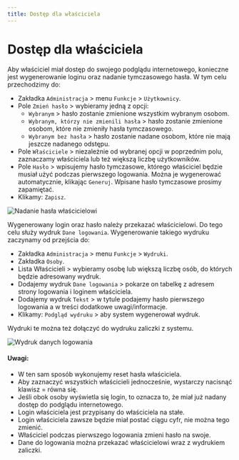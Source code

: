 ```yaml
---
title: Dostęp dla właściciela
---
```


# Dostęp dla właściciela

Aby właściciel miał dostęp do swojego podglądu internetowego, konieczne jest wygenerowanie loginu oraz nadanie tymczasowego hasła. W tym celu przechodzimy do: 

- Zakładka `Administracja` > menu `Funkcje` > `Użytkownicy`.
- Pole `Zmień hasło` > wybieramy jedną z opcji:
  - `Wybranym` > hasło zostanie zmienione wszystkim wybranym osobom.
  - `Wybranym, którzy nie zmienili hasła` > hasło zostanie zmienione osobom, które nie zmieniły hasła tymczasowego.
  - `Wybranym bez hasła` > hasło zostanie nadane osobom, które nie mają jeszcze nadanego odstępu.
- Pole `Właściciele` > niezależnie od wybranej opcji w poprzednim polu, zaznaczamy właściciela lub też większą liczbę użytkowników.
- Pole `Hasło` > wpisujemy hasło tymczasowe, którego właściciel będzie musiał użyć podczas pierwszego logowania. Można je wygenerować automatycznie, klikając `Generuj`. Wpisane hasło tymczasowe prosimy zapamiętać.
- Klikamy: `Zapisz`.

![Nadanie hasła właścicielowi](nadanie-hasla-wlasc.gif)

Wygenerowany login oraz hasło należy przekazać właścicielowi. Do tego celu służy wydruk `Dane logowania`. Wygenerowanie takiego wydruku zaczynamy od przejścia do: 

- Zakładka `Administracja` > menu `Funkcje` > `Wydruki`.
- Zakładka `Osoby`.
- Lista Właścicieli > wybieramy osobę lub większą liczbę osób, do których będzie adresowany wydruk.
- Dodajemy wydruk `Dane logowania` > pokarze on tabelkę z adresem strony logowania i loginem właściciela.
- Dodajemy wydruk `Tekst` > w tytule podajemy hasło pierwszego logowania a w treści dodatkowe uwagi/informacje.
- Klikamy: `Podgląd wydruku` > aby system wygenerował wydruk.

Wydruki te można też dołączyć do wydruku zaliczki z systemu.

![Wydruk danych logowania](wydruk-danych-logowania.gif)

#### Uwagi:

- W ten sam sposób wykonujemy reset hasła właściciela. 
- Aby zaznaczyć wszystkich właścicieli jednocześnie, wystarczy nacisnąć klawisz = równa się.
- Jeśli obok osoby wyświetla się login, to oznacza to, że miał już nadany dostęp do podglądu internetowego.
- Login właściciela jest przypisany do właściciela na stałe.
- Login właściciela zawsze będzie miał postać ciągu cyfr, nie można tego zmienić.
- Właściciel podczas pierwszego logowania zmieni hasło na swoje.
- Dane do logowania można przekazać właścicielowi wraz z wydrukiem zaliczki.